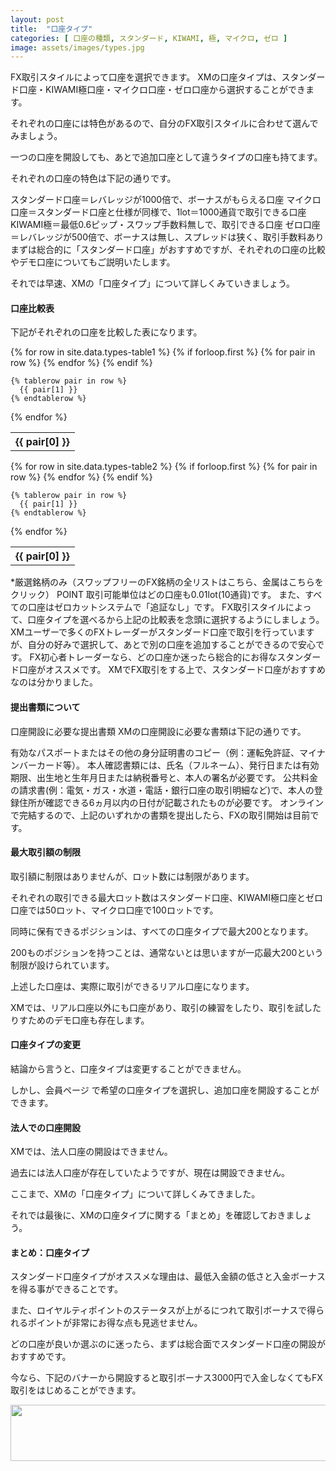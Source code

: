 ```yaml
---
layout: post
title:  "口座タイプ"
categories: [ 口座の種類, スタンダード, KIWAMI, 極, マイクロ, ゼロ ]
image: assets/images/types.jpg
---
```

FX取引スタイルによって口座を選択できます。
XMの口座タイプは、スタンダード口座・KIWAMI極口座・マイクロ口座・ゼロ口座から選択することができます。

それぞれの口座には特色があるので、自分のFX取引スタイルに合わせて選んでみましょう。

一つの口座を開設しても、あとで追加口座として違うタイプの口座も持てます。

 それぞれの口座の特色は下記の通りです。

スタンダード口座＝レバレッジが1000倍で、ボーナスがもらえる口座
マイクロ口座＝スタンダード口座と仕様が同様で、1lot＝1000通貨で取引できる口座
KIWAMI極＝最低0.6ピップ・スワップ手数料無しで、取引できる口座
ゼロ口座＝レバレッジが500倍で、ボーナスは無し、スプレッドは狭く、取引手数料あり
まずは総合的に「スタンダード口座」がおすすめですが、それぞれの口座の比較やデモ口座についてもご説明いたします。

それでは早速、XMの「口座タイプ」について詳しくみていきましょう。


#### 口座比較表

下記がそれぞれの口座を比較した表になります。

<table>
  {% for row in site.data.types-table1 %}
    {% if forloop.first %}
    <tr>
      {% for pair in row %}
        <th>{{ pair[0] }}</th>
      {% endfor %}
    </tr>
    {% endif %}

    {% tablerow pair in row %}
      {{ pair[1] }}
    {% endtablerow %}
  {% endfor %}
</table>

<table>
  {% for row in site.data.types-table2 %}
    {% if forloop.first %}
    <tr>
      {% for pair in row %}
        <th>{{ pair[0] }}</th>
      {% endfor %}
    </tr>
    {% endif %}

    {% tablerow pair in row %}
      {{ pair[1] }}
    {% endtablerow %}
  {% endfor %}
</table>

*厳選銘柄のみ（スワップフリーのFX銘柄の全リストはこちら、金属はこちらをクリック）
POINT
取引可能単位はどの口座も0.01lot(10通貨)です。
また、すべての口座はゼロカットシステムで「追証なし」です。
FX取引スタイルによって、口座タイプを選べるから上記の比較表を念頭に選択するようにしましょう。
XMユーザーで多くのFXトレーダーがスタンダード口座で取引を行っていますが、自分の好みで選択して、あとで別の口座を追加することができるので安心です。
FX初心者トレーダーなら、どの口座か迷ったら総合的にお得なスタンダード口座がオススメです。
XMでFX取引をする上で、スタンダード口座がおすすめなのは分かりました。


#### 提出書類について

口座開設に必要な提出書類
 XMの口座開設に必要な書類は下記の通りです。

有効なパスポートまたはその他の身分証明書のコピー（例：運転免許証、マイナンバーカード等）。 本人確認書類には、氏名（フルネーム）、発行日または有効期限、出生地と生年月日または納税番号と、本人の署名が必要です。
公共料金の請求書(例：電気・ガス・水道・電話・銀行口座の取引明細など)で、本人の登録住所が確認できる6ヵ月以内の日付が記載されたものが必要です。
オンラインで完結するので、上記のいずれかの書類を提出したら、FXの取引開始は目前です。



#### 最大取引額の制限


取引額に制限はありませんが、ロット数には制限があります。

それぞれの取引できる最大ロット数はスタンダード口座、KIWAMI極口座とゼロ口座では50ロット、マイクロ口座で100ロットです。

同時に保有できるポジションは、すべての口座タイプで最大200となります。

200ものポジションを持つことは、通常ないとは思いますが一応最大200という制限が設けられています。

上述した口座は、実際に取引ができるリアル口座になります。

XMでは、リアル口座以外にも口座があり、取引の練習をしたり、取引を試したりすためのデモ口座も存在します。


#### 口座タイプの変更

結論から言うと、口座タイプは変更することができません。

しかし、会員ページ  で希望の口座タイプを選択し、追加口座を開設することができます。



#### 法人での口座開設

XMでは、法人口座の開設はできません。

過去には法人口座が存在していたようですが、現在は開設できません。

ここまで、XMの「口座タイプ」について詳しくみてきました。

それでは最後に、XMの口座タイプに関する「まとめ」を確認しておきましょう。

#### まとめ：口座タイプ

スタンダード口座タイプがオススメな理由は、最低入金額の低さと入金ボーナスを得る事ができることです。

また、ロイヤルティポイントのステータスが上がるにつれて取引ボーナスで得られるポイントが非常にお得な点も見逃せません。

どの口座が良いか選ぶのに迷ったら、まずは総合面でスタンダード口座の開設がおすすめです。

今なら、下記のバナーから開設すると取引ボーナス3000円で入金しなくてもFX取引をはじめることができます。

<a href="https://clicks.affstrack.com/c?m=9257&c=550036" referrerpolicy="no-referrer-when-downgrade"><img src="https://ads.affstrack.com/i/9257?c=550036" width="728" height="90" referrerpolicy="no-referrer-when-downgrade"/></a>